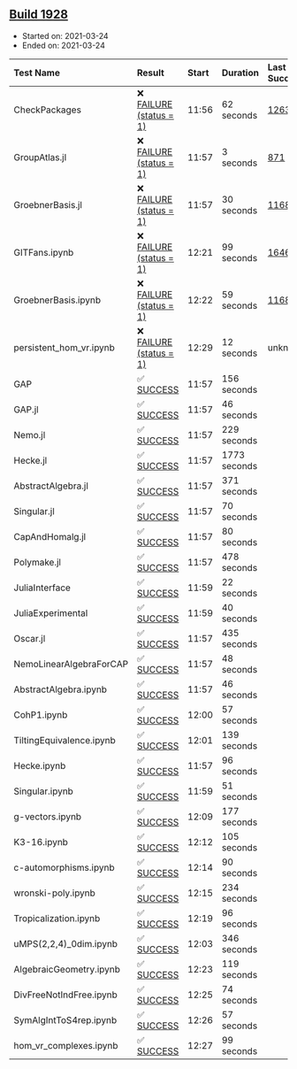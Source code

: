 ## [Build 1928](https://oscarci.mathematik.uni-kl.de/job/oscar-stable/1928/)

* Started on: 2021-03-24
* Ended on: 2021-03-24

| Test Name    | Result | Start | Duration | Last Success | First Failure |
|:-------------|:-------|:------|:---------|:-------------|:--------------|
| CheckPackages | ❌ [FAILURE (status = 1)](https://oscarci.mathematik.uni-kl.de/job/oscar-stable/1928/artifact/logs/build-1928/CheckPackages.log) | 11:56 | 62 seconds | [1263](https://oscarci.mathematik.uni-kl.de/job/oscar-stable/1263/) | [1264](https://oscarci.mathematik.uni-kl.de/job/oscar-stable/1264/) |
| GroupAtlas.jl | ❌ [FAILURE (status = 1)](https://oscarci.mathematik.uni-kl.de/job/oscar-stable/1928/artifact/logs/build-1928/GroupAtlas.jl.log) | 11:57 | 3 seconds | [871](https://oscarci.mathematik.uni-kl.de/job/oscar-stable/871/) | [872](https://oscarci.mathematik.uni-kl.de/job/oscar-stable/872/) |
| GroebnerBasis.jl | ❌ [FAILURE (status = 1)](https://oscarci.mathematik.uni-kl.de/job/oscar-stable/1928/artifact/logs/build-1928/GroebnerBasis.jl.log) | 11:57 | 30 seconds | [1168](https://oscarci.mathematik.uni-kl.de/job/oscar-stable/1168/) | [1169](https://oscarci.mathematik.uni-kl.de/job/oscar-stable/1169/) |
| GITFans.ipynb | ❌ [FAILURE (status = 1)](https://oscarci.mathematik.uni-kl.de/job/oscar-stable/1928/artifact/logs/build-1928/GITFans.ipynb.log) | 12:21 | 99 seconds | [1646](https://oscarci.mathematik.uni-kl.de/job/oscar-stable/1646/) | [1647](https://oscarci.mathematik.uni-kl.de/job/oscar-stable/1647/) |
| GroebnerBasis.ipynb | ❌ [FAILURE (status = 1)](https://oscarci.mathematik.uni-kl.de/job/oscar-stable/1928/artifact/logs/build-1928/GroebnerBasis.ipynb.log) | 12:22 | 59 seconds | [1168](https://oscarci.mathematik.uni-kl.de/job/oscar-stable/1168/) | [1169](https://oscarci.mathematik.uni-kl.de/job/oscar-stable/1169/) |
| persistent_hom_vr.ipynb | ❌ [FAILURE (status = 1)](https://oscarci.mathematik.uni-kl.de/job/oscar-stable/1928/artifact/logs/build-1928/persistent_hom_vr.ipynb.log) | 12:29 | 12 seconds | unknown | unknown |
| GAP | ✅ [SUCCESS](https://oscarci.mathematik.uni-kl.de/job/oscar-stable/1928/artifact/logs/build-1928/GAP.log) | 11:57 | 156 seconds |  |  |
| GAP.jl | ✅ [SUCCESS](https://oscarci.mathematik.uni-kl.de/job/oscar-stable/1928/artifact/logs/build-1928/GAP.jl.log) | 11:57 | 46 seconds |  |  |
| Nemo.jl | ✅ [SUCCESS](https://oscarci.mathematik.uni-kl.de/job/oscar-stable/1928/artifact/logs/build-1928/Nemo.jl.log) | 11:57 | 229 seconds |  |  |
| Hecke.jl | ✅ [SUCCESS](https://oscarci.mathematik.uni-kl.de/job/oscar-stable/1928/artifact/logs/build-1928/Hecke.jl.log) | 11:57 | 1773 seconds |  |  |
| AbstractAlgebra.jl | ✅ [SUCCESS](https://oscarci.mathematik.uni-kl.de/job/oscar-stable/1928/artifact/logs/build-1928/AbstractAlgebra.jl.log) | 11:57 | 371 seconds |  |  |
| Singular.jl | ✅ [SUCCESS](https://oscarci.mathematik.uni-kl.de/job/oscar-stable/1928/artifact/logs/build-1928/Singular.jl.log) | 11:57 | 70 seconds |  |  |
| CapAndHomalg.jl | ✅ [SUCCESS](https://oscarci.mathematik.uni-kl.de/job/oscar-stable/1928/artifact/logs/build-1928/CapAndHomalg.jl.log) | 11:57 | 80 seconds |  |  |
| Polymake.jl | ✅ [SUCCESS](https://oscarci.mathematik.uni-kl.de/job/oscar-stable/1928/artifact/logs/build-1928/Polymake.jl.log) | 11:57 | 478 seconds |  |  |
| JuliaInterface | ✅ [SUCCESS](https://oscarci.mathematik.uni-kl.de/job/oscar-stable/1928/artifact/logs/build-1928/JuliaInterface.log) | 11:59 | 22 seconds |  |  |
| JuliaExperimental | ✅ [SUCCESS](https://oscarci.mathematik.uni-kl.de/job/oscar-stable/1928/artifact/logs/build-1928/JuliaExperimental.log) | 11:59 | 40 seconds |  |  |
| Oscar.jl | ✅ [SUCCESS](https://oscarci.mathematik.uni-kl.de/job/oscar-stable/1928/artifact/logs/build-1928/Oscar.jl.log) | 11:57 | 435 seconds |  |  |
| NemoLinearAlgebraForCAP | ✅ [SUCCESS](https://oscarci.mathematik.uni-kl.de/job/oscar-stable/1928/artifact/logs/build-1928/NemoLinearAlgebraForCAP.log) | 11:57 | 48 seconds |  |  |
| AbstractAlgebra.ipynb | ✅ [SUCCESS](https://oscarci.mathematik.uni-kl.de/job/oscar-stable/1928/artifact/logs/build-1928/AbstractAlgebra.ipynb.log) | 11:57 | 46 seconds |  |  |
| CohP1.ipynb | ✅ [SUCCESS](https://oscarci.mathematik.uni-kl.de/job/oscar-stable/1928/artifact/logs/build-1928/CohP1.ipynb.log) | 12:00 | 57 seconds |  |  |
| TiltingEquivalence.ipynb | ✅ [SUCCESS](https://oscarci.mathematik.uni-kl.de/job/oscar-stable/1928/artifact/logs/build-1928/TiltingEquivalence.ipynb.log) | 12:01 | 139 seconds |  |  |
| Hecke.ipynb | ✅ [SUCCESS](https://oscarci.mathematik.uni-kl.de/job/oscar-stable/1928/artifact/logs/build-1928/Hecke.ipynb.log) | 11:57 | 96 seconds |  |  |
| Singular.ipynb | ✅ [SUCCESS](https://oscarci.mathematik.uni-kl.de/job/oscar-stable/1928/artifact/logs/build-1928/Singular.ipynb.log) | 11:59 | 51 seconds |  |  |
| g-vectors.ipynb | ✅ [SUCCESS](https://oscarci.mathematik.uni-kl.de/job/oscar-stable/1928/artifact/logs/build-1928/g-vectors.ipynb.log) | 12:09 | 177 seconds |  |  |
| K3-16.ipynb | ✅ [SUCCESS](https://oscarci.mathematik.uni-kl.de/job/oscar-stable/1928/artifact/logs/build-1928/K3-16.ipynb.log) | 12:12 | 105 seconds |  |  |
| c-automorphisms.ipynb | ✅ [SUCCESS](https://oscarci.mathematik.uni-kl.de/job/oscar-stable/1928/artifact/logs/build-1928/c-automorphisms.ipynb.log) | 12:14 | 90 seconds |  |  |
| wronski-poly.ipynb | ✅ [SUCCESS](https://oscarci.mathematik.uni-kl.de/job/oscar-stable/1928/artifact/logs/build-1928/wronski-poly.ipynb.log) | 12:15 | 234 seconds |  |  |
| Tropicalization.ipynb | ✅ [SUCCESS](https://oscarci.mathematik.uni-kl.de/job/oscar-stable/1928/artifact/logs/build-1928/Tropicalization.ipynb.log) | 12:19 | 96 seconds |  |  |
| uMPS(2,2,4)_0dim.ipynb | ✅ [SUCCESS](https://oscarci.mathematik.uni-kl.de/job/oscar-stable/1928/artifact/logs/build-1928/uMPS-2-2-4-_0dim.ipynb.log) | 12:03 | 346 seconds |  |  |
| AlgebraicGeometry.ipynb | ✅ [SUCCESS](https://oscarci.mathematik.uni-kl.de/job/oscar-stable/1928/artifact/logs/build-1928/AlgebraicGeometry.ipynb.log) | 12:23 | 119 seconds |  |  |
| DivFreeNotIndFree.ipynb | ✅ [SUCCESS](https://oscarci.mathematik.uni-kl.de/job/oscar-stable/1928/artifact/logs/build-1928/DivFreeNotIndFree.ipynb.log) | 12:25 | 74 seconds |  |  |
| SymAlgIntToS4rep.ipynb | ✅ [SUCCESS](https://oscarci.mathematik.uni-kl.de/job/oscar-stable/1928/artifact/logs/build-1928/SymAlgIntToS4rep.ipynb.log) | 12:26 | 57 seconds |  |  |
| hom_vr_complexes.ipynb | ✅ [SUCCESS](https://oscarci.mathematik.uni-kl.de/job/oscar-stable/1928/artifact/logs/build-1928/hom_vr_complexes.ipynb.log) | 12:27 | 99 seconds |  |  |
